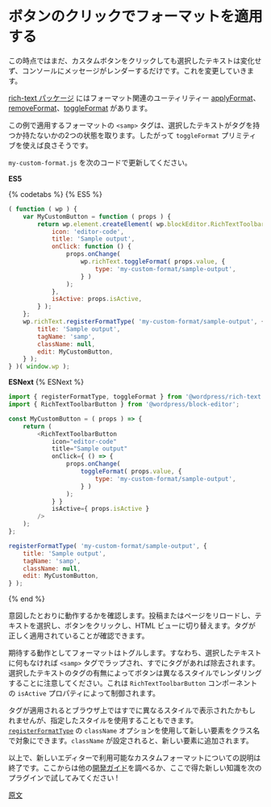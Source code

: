 <!--
# Apply the Format When the Button Is Clicked
 -->
# ボタンのクリックでフォーマットを適用する

<!--
So far, your custom button doesn't modify the text selected, it only renders a message in the console. Let's change that.

The [rich-text package](/packages/rich-text/README.md) offers a few utilities to work with formats: [applyFormat](/packages/rich-text/README.md#applyFormat), [removeFormat](/packages/rich-text/README.md#removeFormat), and [toggleFormat](/packages/rich-text/README.md#toggleFormat). In this particular example, the format you want to apply (the `<samp>` tag) may be considered binary - either a text selection has the tag or not. Taking that into account, the `toggleFormat` primitive seems more convenient.

Update `my-custom-format.js` with this new code:
 -->

この時点ではまだ、カスタムボタンをクリックしても選択したテキストは変化せず、コンソールにメッセージがレンダーするだけです。これを変更していきます。

[rich-text パッケージ](https://github.com/WordPress/gutenberg/blob/trunk/packages/rich-text/README.md) にはフォーマット関連のユーティリティー [applyFormat](https://github.com/WordPress/gutenberg/blob/trunk/packages/rich-text/README.md#applyFormat)、[removeFormat](https://github.com/WordPress/gutenberg/blob/trunk/packages/rich-text/README.md#removeFormat)、[toggleFormat](https://github.com/WordPress/gutenberg/blob/trunk/packages/rich-text/README.md#toggleFormat) があります。

この例で適用するフォーマットの `<samp>` タグは、選択したテキストがタグを持つか持たないかの2つの状態を取ります。したがって `toggleFormat` プリミティブを使えば良さそうです。

`my-custom-format.js` を次のコードで更新してください。

**ES5**

{% codetabs %}
{% ES5 %}

```js
( function ( wp ) {
	var MyCustomButton = function ( props ) {
		return wp.element.createElement( wp.blockEditor.RichTextToolbarButton, {
			icon: 'editor-code',
			title: 'Sample output',
			onClick: function () {
				props.onChange(
					wp.richText.toggleFormat( props.value, {
						type: 'my-custom-format/sample-output',
					} )
				);
			},
			isActive: props.isActive,
		} );
	};
	wp.richText.registerFormatType( 'my-custom-format/sample-output', {
		title: 'Sample output',
		tagName: 'samp',
		className: null,
		edit: MyCustomButton,
	} );
} )( window.wp );
```

**ESNext**
{% ESNext %}

```js
import { registerFormatType, toggleFormat } from '@wordpress/rich-text';
import { RichTextToolbarButton } from '@wordpress/block-editor';

const MyCustomButton = ( props ) => {
	return (
		<RichTextToolbarButton
			icon="editor-code"
			title="Sample output"
			onClick={ () => {
				props.onChange(
					toggleFormat( props.value, {
						type: 'my-custom-format/sample-output',
					} )
				);
			} }
			isActive={ props.isActive }
		/>
	);
};

registerFormatType( 'my-custom-format/sample-output', {
	title: 'Sample output',
	tagName: 'samp',
	className: null,
	edit: MyCustomButton,
} );
```

{% end %}

<!--
Now, let's check that is working as intended: reload the post/page, make a text selection, click the button, and then change to HTML view to confirm that the tag was effectively applied.

The expected behavior is that the format will be toggled, meaning that the text selected will be wrapped by a `<samp>` tag if it isn't yet, or the tag will be removed if the selection is already wrapped with the tag. Notice that the button renders a different style depending on whether the selection has the tag or not as well - this is controlled by the `isActive` property of the `RichTextToolbarButton` component.
 -->
意図したとおりに動作するかを確認します。投稿またはページをリロードし、テキストを選択し、ボタンをクリックし、HTML ビューに切り替えます。タグが正しく適用されていることが確認できます。

期待する動作としてフォーマットはトグルします。すなわち、選択したテキストに何もなければ `<samp>` タグでラップされ、すでにタグがあれば除去されます。選択したテキストのタグの有無によってボタンは異なるスタイルでレンダリングすることに注意してください。これは `RichTextToolbarButton` コンポーネントの `isActive` プロパティによって制御されます。

<!--
Your browser may have already displayed the selection differently once the tag was applied, but you may want to use a special style of your own. You can use the `className` option in [`registerFormatType`](/packages/rich-text/README.md#registerFormatType) to target the new element by class name: if `className` is set, it'll be added to the new element.

That's it. This is all that is necessary to make a custom format available in the new editor. From here, you may want to check out other [how-to-guides](/docs/how-to-guides/README.md) or apply your new knowledge to your next plugin!
 -->

タグが適用されるとブラウザ上ではすでに異なるスタイルで表示されたかもしれませんが、指定したスタイルを使用することもできます。[`registerFormatType`](https://github.com/WordPress/gutenberg/blob/trunk/packages/rich-text/README.md#registerFormatType) の `className` オプションを使用して新しい要素をクラス名で対象にできます。`className` が設定されると、新しい要素に追加されます。

以上で、新しいエディターで利用可能なカスタムフォーマットについての説明は終了です。ここからは他の[開発ガイド](https://ja.wordpress.org/team/handbook/block-editor/how-to-guides/)を調べるか、ここで得た新しい知識を次のプラグインで試してみてください !

[原文](https://github.com/WordPress/gutenberg/blob/trunk/docs/how-to-guides/format-api/3-apply-format.md)
